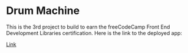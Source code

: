 # Drum Machine

This is the 3rd project to build to earn the freeCodeCamp Front End Development Libraries certification. Here is the link to the deployed app:

[Link](https://drum-machine-irrz.onrender.com/)
